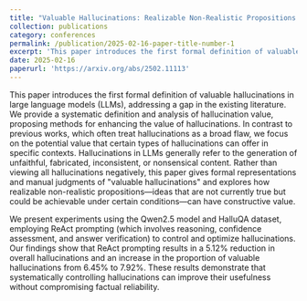 ```yaml
---
title: "Valuable Hallucinations: Realizable Non-Realistic Propositions "
collection: publications
category: conferences
permalink: /publication/2025-02-16-paper-title-number-1
excerpt: 'This paper introduces the first formal definition of valuable hallucinations in large language models (LLMs).'
date: 2025-02-16
paperurl: 'https://arxiv.org/abs/2502.11113'
---
```


This paper introduces the first formal definition of valuable hallucinations in large language models (LLMs), addressing a gap in the existing literature. We provide a systematic definition and analysis of hallucination value, proposing methods for enhancing the value of hallucinations. In contrast to previous works, which often treat hallucinations as a broad flaw, we focus on the potential value that certain types of hallucinations can offer in specific contexts. Hallucinations in LLMs generally refer to the generation of unfaithful, fabricated, inconsistent, or nonsensical content. Rather than viewing all hallucinations negatively, this paper gives formal representations and manual judgments of "valuable hallucinations" and explores how realizable non-realistic propositions—ideas that are not currently true but could be achievable under certain conditions—can have constructive value.

We present experiments using the Qwen2.5 model and HalluQA dataset, employing ReAct prompting (which involves reasoning, confidence assessment, and answer verification) to control and optimize hallucinations. Our findings show that ReAct prompting results in a 5.12% reduction in overall hallucinations and an increase in the proportion of valuable hallucinations from 6.45% to 7.92%. These results demonstrate that systematically controlling hallucinations can improve their usefulness without compromising factual reliability.
